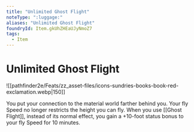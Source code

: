 ```yaml
---
title: "Unlimited Ghost Flight"
noteType: ":luggage:"
aliases: "Unlimited Ghost Flight"
foundryId: Item.gkUhZHEaUJyNmoZ7
tags:
  - Item
---
```


# Unlimited Ghost Flight
![[pathfinder2e/Feats/zz_asset-files/icons-sundries-books-book-red-exclamation.webp|150]]

You put your connection to the material world farther behind you. Your fly Speed no longer restricts the height you can fly. When you use [[Ghost Flight]], instead of its normal effect, you gain a +10-foot status bonus to your fly Speed for 10 minutes.
